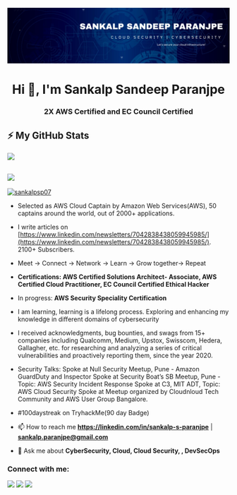 ![logo](https://github.com/sankalpsp07/sankalpsp07/blob/main/Banner.jpg)

<h1 align="center">Hi 👋, I'm Sankalp Sandeep Paranjpe</h1>
<h3 align="center">2X AWS Certified and EC Council Certified</h3>

## ⚡ My GitHub Stats


<img align="center" src="https://github-readme-stats.anuraghazra1.vercel.app/api?username=sankalpsp07&show_icons=true&line_height=27&include_all_commits=true"/> 

[](https://github-readme-stats.vercel.app/api?username=sankalpsp07&theme=dark&hide_border=true&include_all_commits=true&count_private=true)<br/>
![](https://github-readme-streak-stats.herokuapp.com/?user=sankalpsp07&theme=dark&hide_border=true)<br/>
<p align="left"> <a href="https://github.com/ryo-ma/github-profile-trophy"><img src="https://github-profile-trophy.vercel.app/?username=sankalpsp07&column=7" alt="sankalpsp07" /></a> </p>

- Selected as AWS Cloud Captain by Amazon Web Services(AWS), 50 captains around the world, out of 2000+ applications.

- I write articles on [https://www.linkedin.com/newsletters/7042838438059945985/](https://www.linkedin.com/newsletters/7042838438059945985/). 2100+ Subscribers. 

- Meet -> Connect -> Network -> Learn -> Grow together-> Repeat

- **Certifications: AWS Certified Solutions Architect- Associate, AWS Certified Cloud Practitioner, EC Council Certified Ethical Hacker**

- In progress: **AWS Security Speciality Certification**

- I am learning, learning is a lifelong process. Exploring and enhancing my knowledge in different domains of cybersecurity

  
- I received acknowledgments, bug bounties, and swags from 15+ companies including Qualcomm, Medium, Upstox, Swisscom, Hedera, Gallagher, etc. for researching and analyzing a series of critical vulnerabilities and proactively reporting them, since the year 2020. 

- Security Talks: 
 Spoke at Null Security Meetup, Pune - Amazon GuardDuty and Inspector
 Spoke at Security Boat’s SB Meetup, Pune - Topic: AWS Security Incident Response
 Spoke at C3, MIT ADT, Topic: AWS Cloud Security
 Spoke at Meetup organized by Cloudnloud Tech Community and AWS User Group Bangalore. 


- #100daystreak on TryhackMe(90 day Badge)

- 📫 How to reach me **https://linkedin.com/in/sankalp-s-paranjpe** | **sankalp.paranjpe@gmail.com**

- 💬 Ask me about **CyberSecurity, Cloud, Cloud Security, , DevSecOps**



### Connect with me:

[<img src="https://img.shields.io/badge/twitter-%231DA1F2.svg?&style=for-the-badge&logo=twitter&logoColor=white" />](https://twitter.com/SankalpParanjpe) 
[<img src="https://img.shields.io/badge/linkedin-%230077B5.svg?&style=for-the-badge&logo=linkedin&logoColor=white" />](https://www.linkedin.com/in/sankalp-sandeep-paranjpe)
![](https://img.shields.io/github/followers/nickapic?style=for-the-badge&logo=appveyor)


<br />

<!--
### Languages and Tools:

<img align="left" alt="git" width="26px" src="https://raw.githubusercontent.com/github/explore/80688e429a7d4ef2fca1e82350fe8e3517d3494d/topics/git/git.png" />

<img align="left" alt="GitHub" width="26px" src="https://raw.githubusercontent.com/github/explore/78df643247d429f6cc873026c0622819ad797942/topics/github/github.png" />

<p align="left"> <a href="https://developer.android.com" target="_blank"> <img src="https://raw.githubusercontent.com/devicons/devicon/master/icons/android/android-original-wordmark.svg" alt="android" width="40" height="40"/> </a> <a href="https://www.cprogramming.com/" target="_blank">
  <img src="https://raw.githubusercontent.com/devicons/devicon/master/icons/c/c-original.svg" alt="c" width="40" height="40"/> </a> <a href="https://www.w3schools.com/cpp/" target="_blank"> 
  <img src="https://raw.githubusercontent.com/devicons/devicon/master/icons/cplusplus/cplusplus-original.svg" alt="cplusplus" width="40" height="40"/> </a> 
  <a href="https://www.w3schools.com/css/" target="_blank"> <img src="https://raw.githubusercontent.com/devicons/devicon/master/icons/css3/css3-original-wordmark.svg" alt="css3" width="40" height="40"/> </a>
  <a href="https://git-scm.com/" target="_blank"> <img src="https://www.vectorlogo.zone/logos/git-scm/git-scm-icon.svg" alt="git" width="40" height="40"/> </a>
  <a href="https://www.w3.org/html/" target="_blank"> <img src="https://raw.githubusercontent.com/devicons/devicon/master/icons/html5/html5-original-wordmark.svg" alt="html5" width="40" height="40"/> </a> 
 <img align="left" alt="CSS3" width="26px" src="https://raw.githubusercontent.com/github/explore/80688e429a7d4ef2fca1e82350fe8e3517d3494d/topics/css/css.png" />
<img align="left" alt="JavaScript" width="26px" src="https://raw.githubusercontent.com/github/explore/80688e429a7d4ef2fca1e82350fe8e3517d3494d/topics/javascript/javascript.png" />
  <a href="https://www.linux.org/" target="_blank"> <img src="https://raw.githubusercontent.com/devicons/devicon/master/icons/linux/linux-original.svg" alt="linux" width="40" height="40"/> </a> </p>

<br />
-->
